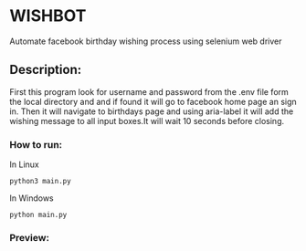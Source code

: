 # WISHBOT

Automate facebook birthday wishing process using selenium web driver

## Description:

First this program look for username and password from the .env file form the local directory and and if found it will go to facebook home page an sign in. Then it will navigate to birthdays page and using aria-label it will add the wishing message to all input boxes.It will wait 10 seconds before closing.

### How to run:

In Linux

```
python3 main.py
```

In Windows

```
python main.py
```

### Preview:


